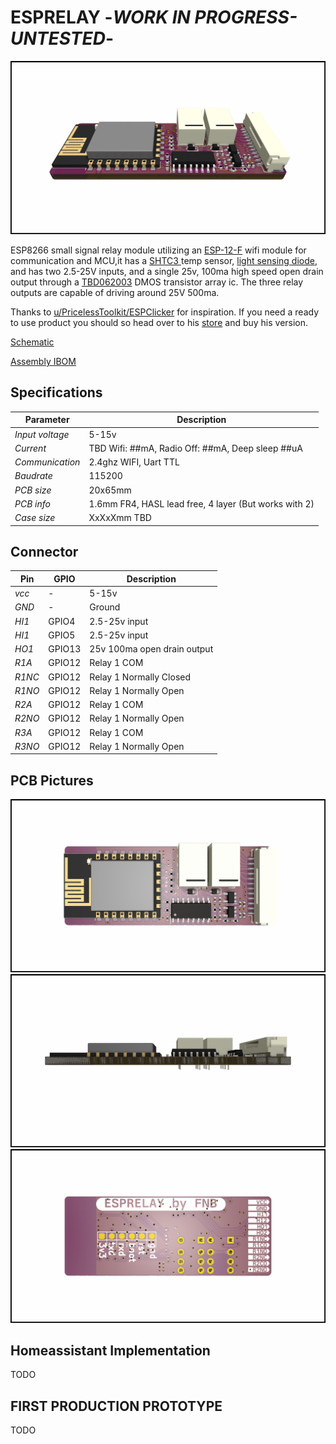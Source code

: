 ﻿# ESPRELAY -_WORK IN PROGRESS-UNTESTED_-
![Front](./PICTURES/TOP.PNG)

ESP8266 small signal relay module utilizing an [ESP-12-F](./DOCUMENTATION/esp-12f_product_specification_en.pdf) wifi module for communication and MCU,it has a [SHTC3 ](./DOCUMENTATION/Datasheet_SHTC3.pdf) temp sensor, [light sensing diode](./DOCUMENTATION/1806131537_Everlight-Elec-ALS-PT19-315C-L177-TR8_C146233.pdf), and has two 2.5-25V inputs, and a single 25v, 100ma high speed open drain output through a [TBD062003](./DOCUMENTATION/2304140030_TOSHIBA-TBD62003AFWG_C114084.pdf) DMOS transistor array ic. The three relay outputs are capable of driving around 25V 500ma. 


Thanks to [u/PricelessToolkit/ESPClicker](https://github.com/PricelessToolkit/ESPClicker) for inspiration. If you need a ready to use product you should so head over to his [store](https://www.pricelesstoolkit.com/en/projects/32-espclicker-0741049314405.html) and buy his version.

[Schematic](./DOCUMENTATION/_schematic.pdf)


[Assembly IBOM](https://htmlpreview.github.io/?https://raw.githubusercontent.com/fredriknk/esprelay/main/PRODUCTION/ibom.html)

## Specifications
| **Parameter**   | **Description**                                                     |
|-----------------|---------------------------------------------------------------------|
| _Input voltage_ | 5-15v                               |
| _Current_       | TBD Wifi: ##mA, Radio Off: ##mA, Deep sleep ##uA |  
| _Communication_ | 2.4ghz WIFI, Uart TTL                            |
| _Baudrate_      | 115200                                                              |
| _PCB size_      | 20x65mm                                                             |
| _PCB info_      | 1.6mm FR4, HASL lead free, 4 layer (But works with 2)               |
| _Case size_     | XxXxXmm TBD                                                         |

## Connector
| **Pin**   | **GPIO**|**Description**       |
|------------|-----|-------------------------|
|_vcc_ | -|5-15v |
|_GND_ | -|  Ground  |
|_HI1_ | GPIO4 | 2.5-25v input |
|_HI1_ | GPIO5 | 2.5-25v input |
|_HO1_ | GPIO13 | 25v 100ma open drain output |
|_R1A_ | GPIO12  | Relay 1 COM |
|_R1NC_ | GPIO12 | Relay 1 Normally Closed |
|_R1NO_ | GPIO12 | Relay 1 Normally Open |
|_R2A_ | GPIO12  | Relay 1 COM |
|_R2NO_ | GPIO12 | Relay 1 Normally Open |
|_R3A_ | GPIO12  | Relay 1 COM |
|_R3NO_ | GPIO12 | Relay 1 Normally Open |


## PCB Pictures
![Front](./PICTURES/OTOP.PNG)
![Side](./PICTURES/OLEFT.png)
![Back](./PICTURES/OBOT.PNG)

## Homeassistant Implementation
TODO

## FIRST PRODUCTION PROTOTYPE
TODO